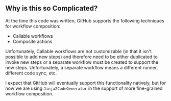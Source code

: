 ## Why is this so Complicated?

At the time this code was written, GitHub supports the following techniques for workflow composition:

  - Callable workflows
  - Composite actions

Unfortunately, Callable workflows are not customizable (in that it isn't possible to add new steps) and therefore need to be either duplicated to invoke new steps or a separate workflow must be created to support the new steps. Unfortunately, a separate workflow means a different runner, different code sync, etc.

I expect that GitHub will eventually support this functionality natively, but for now we are using `Jinja2CodeGenerator` in the support of more fine-grained workflow composition.
